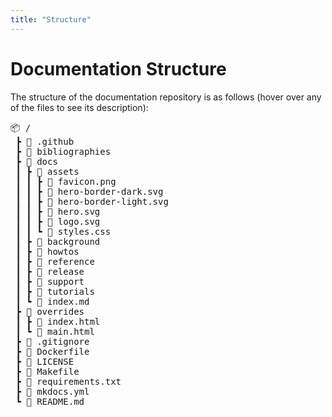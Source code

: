 ```yaml
---
title: "Structure"
---
```

# Documentation Structure
The structure of the documentation repository is as follows (hover over any of the files to see its description):

<pre>
📦 /
 ┣ <span title="GitHub CI workflows">📁 .github</span>
 ┣ <span title="Bibliography files">📂 bibliographies</span>
 ┣ <span title="Documentation files">📂 docs</span>
 ┃ ┣ <span title="Images, stylesheets, and JavaScript">📂 assets</span>
 ┃ ┃ ┣ <span title="Icon shown in the browser tab">📜 favicon.png</span>
 ┃ ┃ ┣ <span title="Border on the Hero page (dark mode)">📜 hero-border-dark.svg</span>
 ┃ ┃ ┣ <span title="Border on the Hero page (light mode)">📜 hero-border-light.svg</span>
 ┃ ┃ ┣ <span title="Logo shown on the hero page">📜 hero.svg</span>
 ┃ ┃ ┣ <span title="Logo shown in the top bar">📜 logo.svg</span>
 ┃ ┃ ┗ <span title="Extra and overriding CSS styles">📜 styles.css</span>
 ┃ ┣ <span title="Background pages">📂 background</span>
 ┃ ┣ <span title="How-Tos pages">📂 howtos</span>
 ┃ ┣ <span title="References pages">📂 reference</span>
 ┃ ┣ <span title="Release pages">📂 release</span>
 ┃ ┣ <span title="Support pages">📂 support</span>
 ┃ ┣ <span title="Tutorials pages">📂 tutorials</span>
 ┃ ┗ <span title="Hero page (home page)">📜 index.md</span>
 ┣ <span title="Theme overrides">📁 overrides</span>
 ┃ ┣ <span title="Hero template page (home page)">📜 index.html</span>
 ┃ ┗ <span title="Main template page (with metadata)">📜 main.html</span>
 ┣ <span title="Git ignore">📜 .gitignore</span>
 ┣ <span title="Dockerfile">📜 Dockerfile</span>
 ┣ <span title="License">📜 LICENSE</span>
 ┣ <span title="Makefile">📜 Makefile</span>
 ┣ <span title="MkDocs Python Requirements">📜 requirements.txt</span>
 ┣ <span title="MkDocs configuration">📜 mkdocs.yml</span>
 ┗ <span title="Readme">📜 README.md</span>
</pre>
